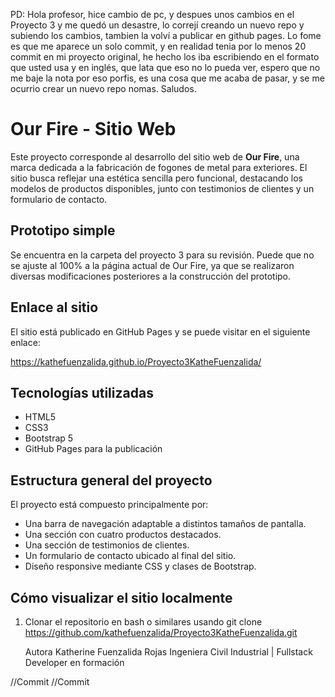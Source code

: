 PD: Hola profesor, hice cambio de pc, y despues unos cambios en el Proyecto 3 y me quedó un desastre, lo correjí creando un nuevo repo y subiendo los cambios, tambien la volví a publicar en github pages. Lo fome es que me aparece un solo commit, y en realidad tenia por lo menos 20 commit en mi proyecto original, he hecho los iba escribiendo en el formato que usted usa y en inglés, que lata que eso no lo pueda ver, espero que no me baje la nota por eso porfis, es una cosa que me acaba de pasar, y se me ocurrio crear un nuevo repo nomas. Saludos.
# Our Fire - Sitio Web

Este proyecto corresponde al desarrollo del sitio web de **Our Fire**, una marca dedicada a la fabricación de fogones de metal para exteriores. 
El sitio busca reflejar una estética sencilla pero funcional, 
destacando los modelos de productos disponibles, junto con testimonios de clientes y un formulario de contacto.

## Prototipo simple

Se encuentra en la carpeta del proyecto 3 para su revisión. Puede que no se ajuste al 100% a la página actual de Our Fire, ya que se realizaron diversas modificaciones posteriores a la construcción del prototipo. 

## Enlace al sitio

El sitio está publicado en GitHub Pages y se puede visitar en el siguiente enlace:

https://kathefuenzalida.github.io/Proyecto3KatheFuenzalida/

## Tecnologías utilizadas

- HTML5
- CSS3
- Bootstrap 5
- GitHub Pages para la publicación

## Estructura general del proyecto

El proyecto está compuesto principalmente por:

- Una barra de navegación adaptable a distintos tamaños de pantalla.
- Una sección con cuatro productos destacados.
- Una sección de testimonios de clientes.
- Un formulario de contacto ubicado al final del sitio.
- Diseño responsive mediante CSS y clases de Bootstrap.

## Cómo visualizar el sitio localmente

1. Clonar el repositorio en bash o similares usando
   git clone https://github.com/kathefuenzalida/Proyecto3KatheFuenzalida.git

   Autora
Katherine Fuenzalida Rojas
Ingeniera Civil Industrial | Fullstack Developer en formación

//Commit
//Commit
